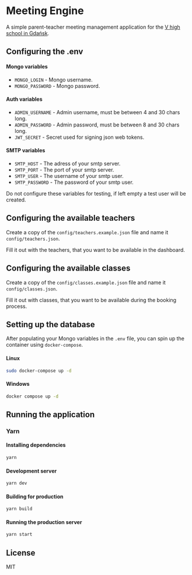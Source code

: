 # Meeting Engine

A simple parent-teacher meeting management application for the [V high school in Gdańsk](https://www.vlo.gda.pl/).

## Configuring the .env

#### Mongo variables

- `MONGO_LOGIN` - Mongo username.
- `MONGO_PASSWORD` - Mongo password.

#### Auth variables

- `ADMIN_USERNAME` - Admin username, must be between 4 and 30 chars long.
- `ADMIN_PASSWORD` - Admin password, must be between 8 and 30 chars long.
- `JWT_SECRET` - Secret used for signing json web tokens.

#### SMTP variables

- `SMTP_HOST` - The adress of your smtp server.
- `SMTP_PORT` - The port of your smtp server.
- `SMTP_USER` - The username of your smtp user.
- `SMTP_PASSWORD` - The password of your smtp user.

Do not configure these variables for testing, if left empty a test user will be created.

## Configuring the available teachers

Create a copy of the `config/teachers.example.json` file and name it `config/teachers.json`.

Fill it out with the teachers, that you want to be available in the dashboard.

## Configuring the available classes

Create a copy of the `config/classes.example.json` file and name it `config/classes.json`.

Fill it out with classes, that you want to be available during the booking process.

## Setting up the database

After populating your Mongo variables in the `.env` file, you can spin up the container using `docker-compose`.

#### Linux

```sh
sudo docker-compose up -d
```

#### Windows

```sh
docker compose up -d
```

## Running the application

### Yarn

#### Installing dependencies

```sh
yarn
```

#### Development server

```sh
yarn dev
```

#### Building for production

```sh
yarn build
```

#### Running the production server

```sh
yarn start
```

## License

MIT
